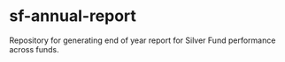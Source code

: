 # sf-annual-report
Repository for generating end of year report for Silver Fund performance across funds.
